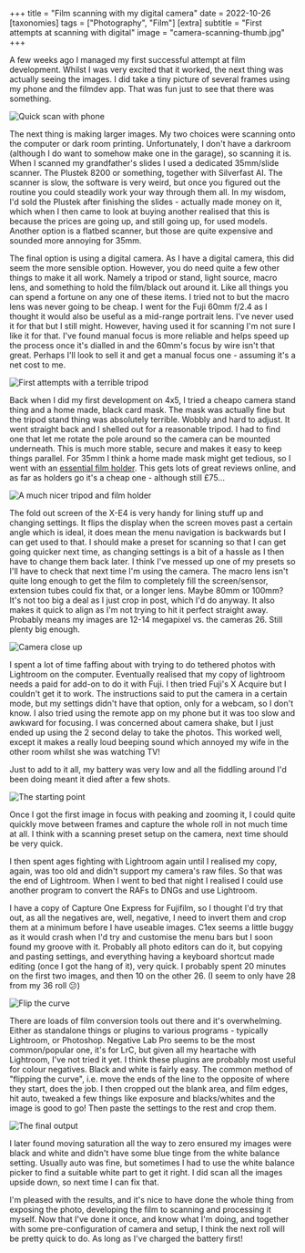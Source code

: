 +++
title =  "Film scanning with my digital camera"
date =  2022-10-26
[taxonomies]
tags =  ["Photography", "Film"]
[extra]
subtitle =  "First attempts at scanning with digital"
image = "camera-scanning-thumb.jpg"
+++


A few weeks ago I managed my first successful attempt at film development. Whilst I was very excited that it worked, the next thing was actually seeing the images. I did take a tiny picture of several frames using my phone and the filmdev app. That was fun just to see that there was something.

![Quick scan with phone](quick-scan.jpg "Quick scan with phone")

The next thing is making larger images. My two choices were scanning onto the computer or dark room printing. Unfortunately, I don't have a darkroom (although I do want to somehow make one in the garage), so scanning it is. When I scanned my grandfather's slides I used a dedicated 35mm/slide scanner. The Plustek 8200 or something, together with Silverfast AI. The scanner is slow, the software is very weird, but once you figured out the routine you could steadily work your way through them all. In my wisdom, I'd sold the Plustek after finishing the slides - actually made money on it, which when I then came to look at buying another realised that this is because the prices are going up, and still going up, for used models. Another option is a flatbed scanner, but those are quite expensive and sounded more annoying for 35mm.

The final option is using a digital camera. As I have a digital camera, this did seem the more sensible option. However, you do need quite a few other things to make it all work. Namely a tripod or stand, light source, macro lens, and something to hold the film/black out around it. Like all things you can spend a fortune on any one of these items. I tried not to but the macro lens was never going to be cheap. I went for the Fuji 60mm f/2.4 as I thought it would also be useful as a mid-range portrait lens. I've never used it for that but I still might. However, having used it for scanning I'm not sure I like it for that. I've found manual focus is more reliable and helps speed up the process once it's dialled in and the 60mm's focus by wire isn't that great. Perhaps I'll look to sell it and get a manual focus one - assuming it's a net cost to me.

![First attempts with a terrible tripod](filmscanning.jpeg "First attempts with a terrible tripod")

Back when I did my first development on 4x5, I tried a cheapo camera stand thing and a home made, black card mask. The mask was actually fine but the  tripod stand thing was absolutely terrible. Wobbly and hard to adjust. It went straight back and I shelled out for a reasonable tripod. I had to find one that let me rotate the pole around so the camera can be mounted underneath. This is much more stable, secure and makes it easy to keep things parallel. For 35mm I think a home made mask might get tedious, so I went with an [essential film holder](https://clifforth.co.uk/). This gets lots of great reviews online, and as far as holders go it's a cheap one - although still £75...

![A much nicer tripod and film holder](camera-scanning-thumb.jpg "A much nicer tripod and film holder")

The fold out screen of the X-E4 is very handy for lining stuff up and changing settings. It flips the display when the screen moves past a certain angle which is ideal, it does mean the menu navigation is backwards but I can get used to that. I should make a preset for scanning so that I can get going quicker next time, as changing settings is a bit of a hassle as I then have to change them back later. I think I've messed up one of my presets so I'll have to check that next time I'm using the camera. The macro lens isn't quite long enough to get the film to completely fill the screen/sensor, extension tubes could fix that, or a longer lens. Maybe 80mm or 100mm? It's not too big a deal as I just crop in post, which I'd do anyway. It also makes it quick to align as I'm not trying to hit it perfect straight away. Probably means my images are 12-14 megapixel vs. the cameras 26. Still plenty big enough.

![Camera close up](camera-scanning-1.jpg "Camera close up")

I spent a lot of time faffing about with trying to do tethered photos with Lightroom on the computer. Eventually realised that my copy of lightroom needs a paid for add-on to do it with Fuji. I then tried Fuji's X Acquire but I couldn't get it to work. The instructions said to put the camera in a certain mode, but my settings didn't have that option, only for a webcam, so I don't know. I also tried using the remote app on my phone but it was too slow and awkward for focusing. I was concerned about camera shake, but I just ended up using the 2 second delay to take the photos. This worked well, except it makes a really loud beeping sound which annoyed my wife in the other room whilst she was watching TV!

Just to add to it all, my battery was very low and all the fiddling around I'd been doing meant it died after a few shots.

![The starting point](scan-from-camera.png "The starting point")

Once I got the first image in focus with peaking and zooming it, I could quite quickly move between frames and capture the whole roll in not much time at all. I think with a scanning preset setup on the camera, next time should be very quick.

I then spent ages fighting with Lightroom again until I realised my copy, again, was too old and didn't support my camera's raw files. So that was the end of Lightroom. When I went to bed that night I realised I could use another program to convert the RAFs to DNGs and use Lightroom.

I have a copy of Capture One Express for Fujifilm, so I thought I'd try that out, as all the negatives are, well, negative, I need to invert them and crop them at a minimum before I have useable images. C1ex seems a little buggy as it would crash when I'd try and customise the menu bars but I soon found my groove with it. Probably all photo editors can do it, but copying and pasting settings, and everything having a keyboard shortcut made editing (once I got the hang of it), very quick. I probably spent 20 minutes on the first two images, and then 10 on the other 26. (I seem to only have 28 from my 36 roll 😕)

![Flip the curve](flip-the-curve.png "Flip the curve")

There are loads of film conversion tools out there and it's overwhelming. Either as standalone things or plugins to various programs - typically Lightroom, or Photoshop. Negative Lab Pro seems to be the most common/popular one, it's for LrC, but given all my heartache with Lightroom, I've not tried it yet. I think these plugins are probably most useful for colour negatives. Black and white is fairly easy. The common method of "flipping the curve", i.e. move the ends of the line to the opposite of where they start, does the job. I then cropped out the blank area, and film edges, hit auto, tweaked a few things like exposure and blacks/whites and the image is good to go! Then paste the settings to the rest and crop them.

![The final output](final-image.jpg "The final output")

I later found moving saturation all the way to zero ensured my images were black and white and didn't have some blue tinge from the white balance setting. Usually auto was fine, but sometimes I had to use the white balance picker to find a suitable white part to get it right. I did scan all the images upside down, so next time I can fix that.

I'm pleased with the results, and it's nice to have done the whole thing from exposing the photo, developing the film to scanning and processing it myself. Now that I've done it once, and know what I'm doing, and together with some pre-configuration of camera and setup, I think the next roll will be pretty quick to do. As long as I've charged the battery first!

